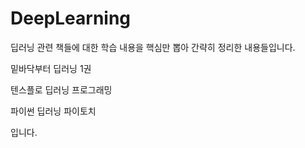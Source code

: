 # DeepLearning
딥러닝 관련 책들에 대한 학습 내용을 핵심만 뽑아 간략히 정리한 내용들입니다.

밑바닥부터 딥러닝 1권

텐스플로 딥러닝 프로그래밍

파이썬 딥러닝 파이토치

입니다.
